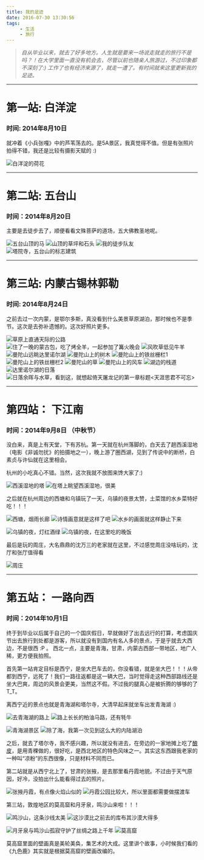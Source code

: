 ```yaml
---
title: 我的足迹
date: 2016-07-30 13:30:56
tags:
     - 生活
     - 旅行 
---
```


> *自从毕业以来，就去了好多地方。人生就是要来一场说走就走的旅行不是吗？！在大学里面一直没有机会去，尽管以前也随亲人旅游过，不过印象都不深刻了:) 工作了也有经济来源了，就走一遭了。有时间就来这里更新我的足迹。*


***

# 第一站: 白洋淀
### 时间: 2014年8月10日

就冲着《小兵张嘎》中的芦苇荡去的。是5A景区，我真觉得不值。但是有张照片拍得不错，我还是比较有摄影天赋的 :)

![](http://ww2.sinaimg.cn/large/a1ac93f3gw1f6c1i0oe5hj218g0tjn50.jpg "白洋淀的荷花")

***

# 第二站: 五台山
### 时间：2014年8月20日

主要是去徒步去了，顺便看看文殊菩萨的道场，五大佛教圣地呢。

![](http://ww2.sinaimg.cn/large/a1ac93f3gw1f6c0foffvnj218g0tjdrn.jpg "五台山顶的马")
![](http://ww2.sinaimg.cn/large/a1ac93f3gw1f6c0gwhjd7j218g0tjwyn.jpg "山顶的草坪和石头")
![](http://ww3.sinaimg.cn/large/a1ac93f3gw1f6c0i8pfqlj218g0tjnck.jpg "我的徒步队友")
![](http://ww4.sinaimg.cn/large/a1ac93f3gw1f6c0k5o7z4j20tj18g1cw.jpg "塔院寺，五台山的标志建筑")

***

# 第三站: 内蒙古锡林郭勒
### 时间: 2014年8月24日

之前去过一次内蒙，是鄂尔多斯，真没看到什么美景草原湖泊，那时候也不是季节。这次是去弥补遗憾的。这次好照片更多。

![](http://ww4.sinaimg.cn/large/a1ac93f3gw1f6c1oodp7hj218g0tj7hz.jpg "草原上直通天际的公路")
![](http://ww4.sinaimg.cn/large/a1ac93f3gw1f6c1zp6nlwj218g0tjk8l.jpg "住了一晚的蒙古包，吃了烤全羊，一起参加了篝火晚会")
![](http://ww1.sinaimg.cn/large/a1ac93f3gw1f6c1qm4unpj218g0tjtqp.jpg "风吹草低见牛羊")
![](http://ww1.sinaimg.cn/large/a1ac93f3gw1f6c1yeof71j218g0tjwsn.jpg "曼陀山远眺达里诺尔湖")
![](http://ww2.sinaimg.cn/large/a1ac93f3gw1f6c1xl8zn9j218g0tjnb1.jpg "曼陀山上的树木")
![](http://ww2.sinaimg.cn/large/a1ac93f3gw1f6c1vkhqm1j218g0tjwz2.jpg "曼陀山上的铁丝栅栏1")
![](http://ww1.sinaimg.cn/large/a1ac93f3gw1f6c1smar4bj218g0tjkea.jpg "曼陀山上的铁丝栅栏2")
![](http://ww1.sinaimg.cn/large/a1ac93f3gw1f6c1ryb0j8j218g0tjncp.jpg "曼陀山的草")
![](http://ww3.sinaimg.cn/large/a1ac93f3gw1f6c1ukce0ij20tj18gamj.jpg "曼陀山上的风车")
![](http://ww3.sinaimg.cn/large/a1ac93f3gw1f6c1w404u1j218g0tjtmn.jpg "湖边的栈道")
![](http://ww3.sinaimg.cn/large/a1ac93f3gw1f6c1pqnc45j218g0tj13s.jpg "达里诺尔湖的日落")
![](http://ww1.sinaimg.cn/large/a1ac93f3gw1f6c1tloilzj218g0tj47f.jpg "日落余晖与水草，看到这，就想起倚天屠龙记的第一章标题<天涯思君不可忘>")

***

# 第四站： 下江南
### 时间：2014年9月8日 （中秋节）

没白来，真是上有天堂，下有苏杭。第一天就在杭州落脚的，白天去了趟西溪湿地（电影《非诚勿扰》的拍摄地之一），晚上游了圈西湖，见到了传说中的断桥，白素贞与许仙就在这里相会。

杭州的小吃真心不错。当然，这次我就不放图来馋大家了:) 

![](http://ww4.sinaimg.cn/large/a1ac93f3gw1f74vvx08tpj20tj18g17g.jpg "西溪湿地的塔")
![](http://ww3.sinaimg.cn/large/a1ac93f3gw1f74vx6d91kj218g0tjatn.jpg "在塔上眺望西溪湿地，很美")

之后就在杭州周边的西塘和乌镇玩了一天，乌镇的夜景太赞，土菜馆的水乡菜特好吃！！！

![](http://ww4.sinaimg.cn/large/a1ac93f3gw1f74vxqfpzpj218g0tjk6x.jpg "西塘，烟雨长廊")
![](http://ww2.sinaimg.cn/large/a1ac93f3gw1f74vxjk60ej218g0tjqhm.jpg "诗情画意就是这样了吧")
![](http://ww4.sinaimg.cn/large/a1ac93f3gw1f74vxfzn1fj218g0tjh4d.jpg "水乡的画面就这样静止下来")

![](http://ww4.sinaimg.cn/large/a1ac93f3gw1f74vy110twj218g0tjh03.jpg "乌镇的夜，灯红酒绿")
![](http://ww4.sinaimg.cn/large/a1ac93f3gw1f74vxvprjdj218g0tjtlf.jpg "乌镇的夜，在这里吃的晚饭")

最后是玩的周庄，大名鼎鼎的沈万三的老家就在这里，不过感觉周庄没啥玩的，沈厅和张厅值得看

![](http://ww4.sinaimg.cn/large/a1ac93f3gw1f74vy91gs3j218g0tjh87.jpg "周庄")

***

# 第五站： 一路向西
### 时间：2014年10月1日 

终于到毕业以后属于自己的一个国庆假日，早就做好了出去远行的打算，考虑国庆节出去旅行到处都是游客，所以就没有到国内有名人多的景点，于是乎就去大西边，不是很西 :P 。 西北一点，主要是青海，甘肃，内蒙古西部一带地区，地广人稀，更方便我拍照。

首先第一站肯定目标是西宁，是坐大巴车去的，你没看错，就是坐大巴！！！从帝都到西宁，远死了！我们一路往返都是这一辆大巴，当时觉得走这种西部路线还是坐大巴爽，周边的风景会更美，当然这不假。不过我的腿真心是被折腾的够够的了 T_T。 

离西宁近的景点也就是青海湖和塔尔寺，大清早起床就坐车出发青海湖 :)

![](http://ww1.sinaimg.cn/large/a1ac93f3gw1f8agevz0tnj218g0oze26.jpg "去青海湖的路上")
![](http://ww2.sinaimg.cn/large/a1ac93f3gw1f8ageyuhgxj218g0oz4oh.jpg "路上长长的柏油马路，还有牦牛")

![](http://ww1.sinaimg.cn/large/a1ac93f3gw1f8agf1x1sgj218g0oz7wh.jpg "青海湖景区")
![](http://ww3.sinaimg.cn/large/a1ac93f3gw1f8agf4dqr9j218g0ozaz0.jpg "除了海，我第一次见到这么大的内陆湖泊")

之后，就去了塔尔寺，我不感兴趣，所以就没有进去，在旁边的一家地摊上吃了[酿皮](http://baike.baidu.com/link?url=3fQUi6D-eJMJPLdz9H74L-eDAt29gaKMjOELaIMRivfMT3na8gz4W_quLahG7SgAeJRjX0QvJ3quKtNdp6UiNOMfl8mWLoz4_v6Ftb2X5Um)，是用青稞做的，很好吃，是西北地区的特色风味之一。其实这东西跟我老家的一种叫“凉粉”的东西很像，只是材料不同而已。

第二站就是从西宁北上了，甘肃的张掖，是去那里看丹霞地貌。不过由于天气原因，好冷，没拍出什么能看得过去的照片。

![](http://ww3.sinaimg.cn/large/a1ac93f3gw1f8ahfy1mwpj218g0oz4ld.jpg "张掖丹霞，有点像火焰山似的")
![](http://ww1.sinaimg.cn/large/a1ac93f3gw1f8ahfx8blxj218g0oztu0.jpg "丹霞公园比较大，所以里面都需要做摆渡车")

第三站，敦煌地区的莫高窟和月牙泉，鸣沙山来啦！！！

![](http://ww2.sinaimg.cn/large/a1ac93f3gw1f8ahr7ulc5j218g0oz7nj.jpg "鸣沙山，这条沙线太美")
![](http://ww4.sinaimg.cn/large/a1ac93f3gw1f8ahr6tzbnj218g0oz1bj.jpg "这沙漠比之前去的库布其沙漠大得多")

![](http://ww2.sinaimg.cn/large/a1ac93f3gw1f8ahr8pg5tj218g0ozhco.jpg "月牙泉与鸣沙山孤寂守护了丝绸之路上千年")
![](http://ww4.sinaimg.cn/large/a1ac93f3gw1f8ahravl6lj218g0oze81.jpg "莫高窟")

莫高窟里面的壁画真是美轮美奂，集艺术的大成。这里讲个故事，小时候我们看的《九色鹿》其实就是根据莫高窟的壁画改编的。




